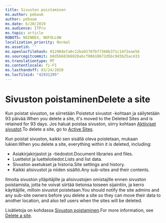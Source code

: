 ```yaml
---
title: Sivuston poistaminen
ms.author: pebaum
author: pebaum
ms.date: 6/20/2019
ms.audience: ITPro
ms.topic: article
ROBOTS: NOINDEX, NOFOLLOW
localization_priority: Normal
ms.assetid: ''
ms.openlocfilehash: 01290defa0c12ba92707bf7368b371c14f2eae56
ms.sourcegitcommit: b0d5b68366028abcf08610672d5bc9d3b25ac433
ms.translationtype: MT
ms.contentlocale: fi-FI
ms.lasthandoff: 03/24/2020
ms.locfileid: "42931295"
---
```

# <a name="delete-a-site"></a><span data-ttu-id="398c9-102">Sivuston poistaminen</span><span class="sxs-lookup"><span data-stu-id="398c9-102">Delete a site</span></span>

<span data-ttu-id="398c9-103">Kun poistat sivuston, se siirretään Poistetut sivustot -kohtaan ja säilytetään 93 päivää.</span><span class="sxs-lookup"><span data-stu-id="398c9-103">When you delete a site, it's moved to the Deleted Sites and is retained for 93 days.</span></span> <span data-ttu-id="398c9-104">Jos haluat poistaa sivuston, siirry kohtaan [Aktiiviset sivustot](https://admin.microsoft.com/sharepoint?page=sitemanagement&modern=true).</span><span class="sxs-lookup"><span data-stu-id="398c9-104">To delete a site, go to [Active Sites](https://admin.microsoft.com/sharepoint?page=sitemanagement&modern=true).</span></span> 

<span data-ttu-id="398c9-105">Kun poistat sivuston, kaikki sen sisällä oleva poistetaan, mukaan lukien:</span><span class="sxs-lookup"><span data-stu-id="398c9-105">When you delete a site, everything within it is deleted, including:</span></span>

- <span data-ttu-id="398c9-106">Asiakirjakirjastot ja -tiedostot.</span><span class="sxs-lookup"><span data-stu-id="398c9-106">Document libraries and files.</span></span>
- <span data-ttu-id="398c9-107">Luettelot ja luettelotiedot.</span><span class="sxs-lookup"><span data-stu-id="398c9-107">Lists and list data.</span></span>
- <span data-ttu-id="398c9-108">Sivuston asetukset ja historia.</span><span class="sxs-lookup"><span data-stu-id="398c9-108">Site settings and history.</span></span>
- <span data-ttu-id="398c9-109">Kaikki alisivustot ja niiden sisältö.</span><span class="sxs-lookup"><span data-stu-id="398c9-109">Any sub-sites and their contents.</span></span>

<span data-ttu-id="398c9-110">Ilmoita sivuston ylläpitäjille ja alisivustojen omistajille ennen sivuston poistamista, jotta he voivat siirtää tietonsa toiseen sijaintiin, ja kerro käyttäjille, milloin sivustot poistetaan.</span><span class="sxs-lookup"><span data-stu-id="398c9-110">You should notify the site admins and any sub-site owners before you delete a site so they can move their data to another location, and also tell users when the sites will be deleted.</span></span>

<span data-ttu-id="398c9-111">Lisätietoja on kohdassa [Sivuston poistaminen](https://docs.microsoft.com/sharepoint/delete-site-collection).</span><span class="sxs-lookup"><span data-stu-id="398c9-111">For more information, see [Delete a site](https://docs.microsoft.com/sharepoint/delete-site-collection).</span></span>
